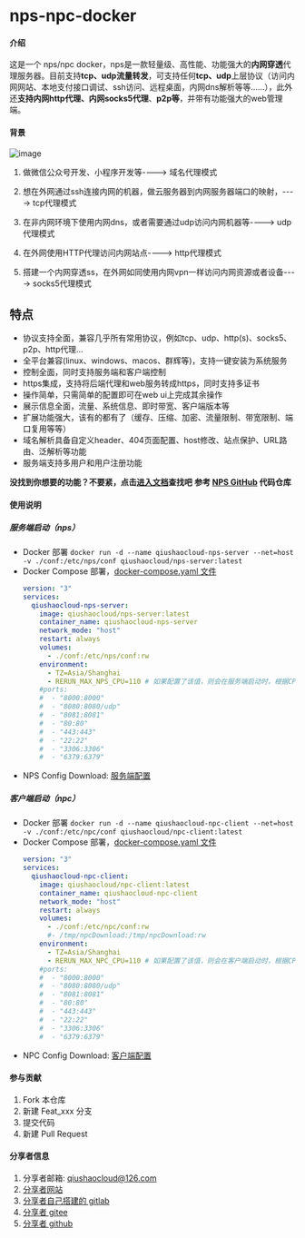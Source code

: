 # nps-npc-docker

#### 介绍
这是一个 nps/npc docker，nps是一款轻量级、高性能、功能强大的**内网穿透**代理服务器。目前支持**tcp、udp流量转发**，可支持任何**tcp、udp**上层协议（访问内网网站、本地支付接口调试、ssh访问、远程桌面，内网dns解析等等……），此外还**支持内网http代理、内网socks5代理**、**p2p等**，并带有功能强大的web管理端。

#### 背景
![image](https://githubcdn.qiushaocloud.top/gh/ehang-io/nps@master/image/web.png?raw=true)

1. 做微信公众号开发、小程序开发等----> 域名代理模式

2. 想在外网通过ssh连接内网的机器，做云服务器到内网服务器端口的映射，----> tcp代理模式

3. 在非内网环境下使用内网dns，或者需要通过udp访问内网机器等----> udp代理模式

4. 在外网使用HTTP代理访问内网站点----> http代理模式

5. 搭建一个内网穿透ss，在外网如同使用内网vpn一样访问内网资源或者设备----> socks5代理模式
## 特点
- 协议支持全面，兼容几乎所有常用协议，例如tcp、udp、http(s)、socks5、p2p、http代理...
- 全平台兼容(linux、windows、macos、群辉等)，支持一键安装为系统服务
- 控制全面，同时支持服务端和客户端控制
- https集成，支持将后端代理和web服务转成https，同时支持多证书
- 操作简单，只需简单的配置即可在web ui上完成其余操作
- 展示信息全面，流量、系统信息、即时带宽、客户端版本等
- 扩展功能强大，该有的都有了（缓存、压缩、加密、流量限制、带宽限制、端口复用等等）
- 域名解析具备自定义header、404页面配置、host修改、站点保护、URL路由、泛解析等功能
- 服务端支持多用户和用户注册功能

**没找到你想要的功能？不要紧，点击[进入文档](https://ehang-io.github.io/nps)查找吧**
**参考 [NPS GitHub](https://github.com/ehang-io/nps) 代码仓库**



#### 使用说明

##### 服务端启动（nps）
* Docker 部署
  `docker run -d --name qiushaocloud-nps-server --net=host -v ./conf:/etc/nps/conf qiushaocloud/nps-server:latest`
* Docker Compose 部署，[docker-compose.yaml 文件](https://github.com/qiushaocloud/nps-npc-docker/tree/master/nps/docker-compose.yaml)
  ```yaml
  version: "3"
  services:
    qiushaocloud-nps-server:
      image: qiushaocloud/nps-server:latest
      container_name: qiushaocloud-nps-server
      network_mode: "host"
      restart: always
      volumes: 
        - ./conf:/etc/nps/conf:rw
      environment:
        - TZ=Asia/Shanghai
        - RERUN_MAX_NPS_CPU=110 # 如果配置了该值，则会在服务端启动时，根据CPU使用率自动重启服务，防止CPU过高导致服务端卡死
      #ports:
      #  - "8000:8000"
      #  - "8080:8080/udp"
      #  - "8081:8081"
      #  - "80:80"
      #  - "443:443"
      #  - "22:22"
      #  - "3306:3306"
      #  - "6379:6379" 
  ```
* NPS Config Download: [服务端配置](https://github.com/qiushaocloud/nps-npc-docker/tree/master/nps/conf)


##### 客户端启动（npc）
* Docker 部署
  `docker run -d --name qiushaocloud-npc-client --net=host -v ./conf:/etc/npc/conf qiushaocloud/npc-client:latest`
* Docker Compose 部署，[docker-compose.yaml 文件](https://github.com/qiushaocloud/nps-npc-docker/tree/master/npc/docker-compose.yaml)
  ```yaml
  version: "3"
  services:
    qiushaocloud-npc-client:
      image: qiushaocloud/npc-client:latest
      container_name: qiushaocloud-npc-client
      network_mode: "host"
      restart: always
      volumes: 
        - ./conf:/etc/npc/conf:rw
        #- /tmp/npcDownload:/tmp/npcDownload:rw
      environment:
        - TZ=Asia/Shanghai
        - RERUN_MAX_NPC_CPU=110 # 如果配置了该值，则会在客户端启动时，根据CPU使用率自动重启客户端，防止CPU过高导致客户端卡死
      #ports:
      #  - "8000:8000"
      #  - "8080:8080/udp"
      #  - "8081:8081"
      #  - "80:80"
      #  - "443:443"
      #  - "22:22"
      #  - "3306:3306"
      #  - "6379:6379" 
  ```
* NPC Config Download: [客户端配置](https://github.com/qiushaocloud/nps-npc-docker/tree/master/npc/conf)



#### 参与贡献

1.  Fork 本仓库
2.  新建 Feat_xxx 分支
3.  提交代码
4.  新建 Pull Request


#### 分享者信息

1. 分享者邮箱: qiushaocloud@126.com
2. [分享者网站](https://www.qiushaocloud.top)
3. [分享者自己搭建的 gitlab](https://gitlab.qiushaocloud.top/qiushaocloud) 
3. [分享者 gitee](https://gitee.com/qiushaocloud/dashboard/projects) 
3. [分享者 github](https://github.com/qiushaocloud?tab=repositories) 
